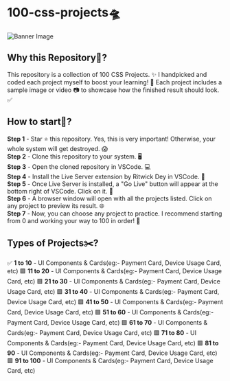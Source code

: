 # 100-css-projects🛸

<!-- Image Credit to Halo Labs from Dribbble -->
![Banner Image](https://cdn.dribbble.com/userupload/16744137/file/original-ddf6650ad6b5c360f3eb7678178b614c.png?resize=1024x768)


## Why this Repository🤔?
This repository is a collection of 100 CSS Projects. ✨ I handpicked and coded each project myself to boost your learning! 🚀 Each project includes a sample image or video 📷 to showcase how the finished result should look. ✅

## How to start🤔?
**Step 1** - Star ⭐ this repository. Yes, this is very important! Otherwise, your whole system will get destroyed. 😱 <br />
**Step 2** - Clone this repository to your system. 🖥️<br />
**Step 3** - Open the cloned repository in VSCode. 💻<br />
**Step 4** - Install the Live Server extension by Ritwick Dey in VSCode. 🔧<br />
**Step 5** - Once Live Server is installed, a "Go Live" button will appear at the bottom right of VSCode. Click on it. 🎯<br />
**Step 6** - A browser window will open with all the projects listed. Click on any project to preview its result. 🌐<br />
**Step 7** - Now, you can choose any project to practice. I recommend starting from 0 and working your way to 100 in order! 🔢<br />

## Types of Projects✂️?
✅ **1 to 10** - UI Components & Cards(eg:- Payment Card, Device Usage Card, etc)
🟩 **11 to 20** - UI Components & Cards(eg:- Payment Card, Device Usage Card, etc)
🟩 **21 to 30** - UI Components & Cards(eg:- Payment Card, Device Usage Card, etc)
🟩 **31 to 40** - UI Components & Cards(eg:- Payment Card, Device Usage Card, etc)
🟩 **41 to 50** - UI Components & Cards(eg:- Payment Card, Device Usage Card, etc)
🟩 **51 to 60** - UI Components & Cards(eg:- Payment Card, Device Usage Card, etc)
🟩 **61 to 70** - UI Components & Cards(eg:- Payment Card, Device Usage Card, etc)
🟩 **71 to 80** - UI Components & Cards(eg:- Payment Card, Device Usage Card, etc)
🟩 **81 to 90** - UI Components & Cards(eg:- Payment Card, Device Usage Card, etc)
🟩 **91 to 100** - UI Components & Cards(eg:- Payment Card, Device Usage Card, etc)
